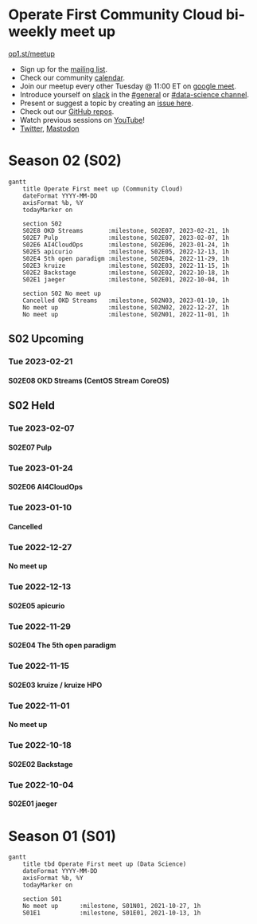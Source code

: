 # Operate First Community Cloud bi-weekly meet up

[op1.st/meetup](https://op1.st/meetup)

- Sign up for the [mailing list](https://op1.st/mailinglist).
- Check our community [calendar](https://op1.st/meetup-calendar).
- Join our meetup every other Tuesday @ 11:00 ET on [google meet](https://op1.st/meetup-gmeet).
- Introduce yourself on [slack](https://op1.st/slack) in the [#general](https://operatefirst.slack.com/archives/C01RF4SPNDD) or [#data-science channel](https://operatefirst.slack.com/archives/C02KY881CJE).
- Present or suggest a topic by creating an [issue here](https://op1.st/mailinglist).
- Check out our [GitHub repos](https://op1.st/github).
- Watch previous sessions on [YouTube](https://op1.st/youtube)!
- [Twitter](https://op1.st/twitter), [Mastodon](https://op1.st/mastodon)

# Season 02 (S02)
```mermaid
gantt
    title Operate First meet up (Community Cloud)
    dateFormat YYYY-MM-DD
    axisFormat %b, %Y
    todayMarker on
    
    section S02
    S02E8 OKD Streams       :milestone, S02E07, 2023-02-21, 1h
    S02E7 Pulp              :milestone, S02E07, 2023-02-07, 1h
    S02E6 AI4CloudOps       :milestone, S02E06, 2023-01-24, 1h
    S02E5 apicurio          :milestone, S02E05, 2022-12-13, 1h
    S02E4 5th open paradigm :milestone, S02E04, 2022-11-29, 1h
    S02E3 kruize            :milestone, S02E03, 2022-11-15, 1h
    S02E2 Backstage         :milestone, S02E02, 2022-10-18, 1h
    S02E1 jaeger            :milestone, S02E01, 2022-10-04, 1h
    
    section S02 No meet up
    Cancelled OKD Streams   :milestone, S02N03, 2023-01-10, 1h
    No meet up              :milestone, S02N02, 2022-12-27, 1h
    No meet up              :milestone, S02N01, 2022-11-01, 1h
```
## S02 Upcoming
### Tue 2023-02-21
#### S02E08 OKD Streams (CentOS Stream CoreOS)

## S02 Held
### Tue 2023-02-07
#### S02E07 Pulp
### Tue 2023-01-24
#### S02E06 AI4CloudOps
### Tue 2023-01-10
#### Cancelled
### Tue 2022-12-27
#### No meet up
### Tue 2022-12-13
#### S02E05 apicurio
### Tue 2022-11-29
#### S02E04 The 5th open paradigm
### Tue 2022-11-15
#### S02E03 kruize / kruize HPO
### Tue 2022-11-01
#### No meet up
### Tue 2022-10-18
#### S02E02 Backstage
### Tue 2022-10-04
#### S02E01 jaeger

# Season 01 (S01)
```mermaid
gantt
    title tbd Operate First meet up (Data Science)
    dateFormat YYYY-MM-DD
    axisFormat %b, %Y
    todayMarker on
    
    section S01
    No meet up      :milestone, S01N01, 2021-10-27, 1h
    S01E1           :milestone, S01E01, 2021-10-13, 1h 
```
